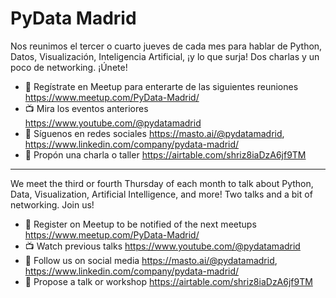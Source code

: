# PyData Madrid

Nos reunimos el tercer o cuarto jueves de cada mes para hablar de Python, Datos, Visualización, Inteligencia Artificial, ¡y lo que surja! Dos charlas y un poco de networking. ¡Únete!

- 📣 Regístrate en Meetup para enterarte de las siguientes reuniones https://www.meetup.com/PyData-Madrid/
- 📺 Mira los eventos anteriores https://www.youtube.com/@pydatamadrid
- 🦣 Síguenos en redes sociales https://masto.ai/@pydatamadrid, https://www.linkedin.com/company/pydata-madrid/
- 🎤 Propón una charla o taller https://airtable.com/shriz8iaDzA6jf9TM

---

We meet the third or fourth Thursday of each month to talk about Python, Data, Visualization, Artificial Intelligence, and more! Two talks and a bit of networking. Join us!

- 📣 Register on Meetup to be notified of the next meetups https://www.meetup.com/PyData-Madrid/
- 📺 Watch previous talks https://www.youtube.com/@pydatamadrid
- 🦣 Follow us on social media https://masto.ai/@pydatamadrid, https://www.linkedin.com/company/pydata-madrid/
- 🎤 Propose a talk or workshop https://airtable.com/shriz8iaDzA6jf9TM
